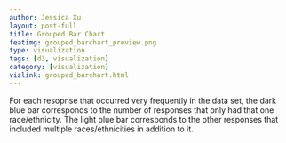```yaml
---
author: Jessica Xu
layout: post-full
title: Grouped Bar Chart
featimg: grouped_barchart_preview.png
type: visualization
tags: [d3, visualization] 
category: [visualization]
vizlink: grouped_barchart.html
---
```

For each resopnse that occurred very frequently in the data set, the dark blue bar corresponds to the number of responses that only had that one race/ethnicity. The light blue bar corresponds to the other responses that included multiple races/ethnicities in addition to it. 




